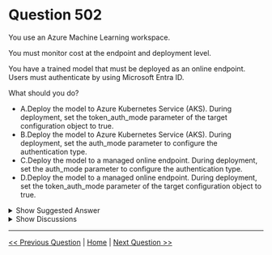 # Question 502

You use an Azure Machine Learning workspace.

You must monitor cost at the endpoint and deployment level.

You have a trained model that must be deployed as an online endpoint. Users must authenticate by using Microsoft Entra ID.

What should you do?

- A.Deploy the model to Azure Kubernetes Service (AKS). During deployment, set the token_auth_mode parameter of the target configuration object to true.
- B.Deploy the model to Azure Kubernetes Service (AKS). During deployment, set the auth_mode parameter to configure the authentication type.
- C.Deploy the model to a managed online endpoint. During deployment, set the auth_mode parameter to configure the authentication type.
- D.Deploy the model to a managed online endpoint. During deployment, set the token_auth_mode parameter of the target configuration object to true.

<details>
  <summary>Show Suggested Answer</summary>

<strong>C</strong><br>

</details>

<details>
  <summary>Show Discussions</summary>

<blockquote><p><strong>D0ktor</strong> <code>(Sun 17 Nov 2024 16:26)</code> - <em>Upvotes: 1</em></p><p>It should be D as one of the needs is authentication by Microsoft Entra ID, and that only works with token authentication</p></blockquote>
<blockquote><p><strong>Sadhak</strong> <code>(Fri 29 Nov 2024 21:04)</code> - <em>Upvotes: 1</em></p><p>why not AKS? Because it is costly?</p></blockquote>
<blockquote><p><strong>kfgg</strong> <code>(Tue 22 Oct 2024 07:45)</code> - <em>Upvotes: 1</em></p><p>https://learn.microsoft.com/en-us/azure/machine-learning/how-to-authenticate-online-endpoint?view=azureml-api-2&amp;tabs=azure-cli#create-an-endpoint</p></blockquote>
<blockquote><p><strong>f2a9aa5</strong> <code>(Fri 28 Jun 2024 14:46)</code> - <em>Upvotes: 3</em></p><p>C.

Attributes: Diagnostics and Monitoring and Cost
Managed online endpoints (v2):

- Local endpoint debugging possible with Docker and Visual Studio Code
- Advanced metrics and logs analysis with chart/query to compare between deployments
- Cost breakdown down to deployment level
  -Azure Monitor and Log Analytics powered (includes key metrics and log tables for endpoints and deployments)

ACI or AKS(v1): No easy local debugging

https://learn.microsoft.com/en-us/azure/machine-learning/concept-endpoints-online?view=azureml-api-2</p></blockquote>

</details>

---

[<< Previous Question](question_501.md) | [Home](../index.md) | [Next Question >>](question_503.md)
